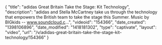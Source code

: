 {
    "title": "adidas Great Britain Take the Stage: Kit Technology",
    "description": "adidas and Stella McCartney take us through the technology that empowers the British team to take the stage this Summer. Music by BIGkids -- www.soundcloud.c...",
    "videoid": "154366",
    "date_created": "1398106896",
    "date_modified": "1418181302",
    "type": "captivate",
    "layout": "video",
    "url": "\/v\/adidas-great-britain-take-the-stage-kit-technology\/154366"
}